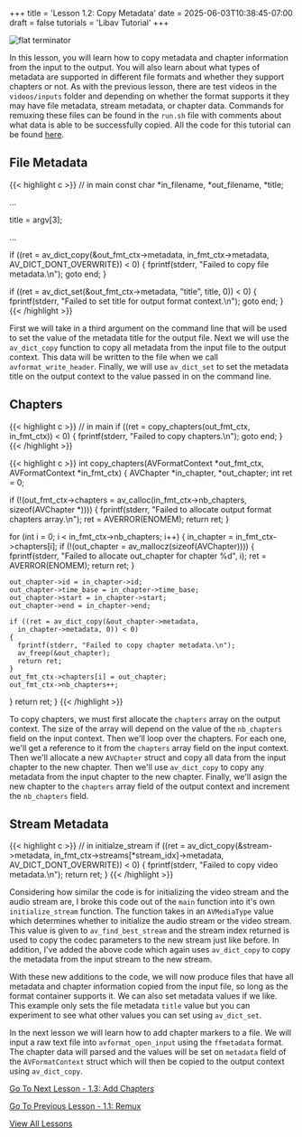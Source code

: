 +++
title = 'Lesson 1.2: Copy Metadata'
date = 2025-06-03T10:38:45-07:00
draft = false
tutorials = 'Libav Tutorial'
+++

![flat terminator](/images/LibavTutorial/Lesson_1.2/flat_terminator.jpg)

In this lesson, you will learn how to copy metadata and chapter information
from the input to the output. You will also learn about what types of metadata
are supported in different file formats and whether they support chapters or
not. As with the previous lesson, there are test videos in the `videos/inputs`
folder and depending on whether the format supports it they may have file
metadata, stream metadata, or chapter data. Commands for remuxing
these files can be found in the `run.sh` file with comments about what data
is able to be successfully copied. All the code for this tutorial can be found
[here](https://github.com/danielxhogan/LibavTutorial/tree/main/Lesson%201%3A%20Remux/Lesson%201.2%3A%20Copy%20Metadata).

## File Metadata

{{< highlight c >}}
// in main
const char *in_filename, *out_filename, *title;

...

title = argv[3];

...

if ((ret = av_dict_copy(&out_fmt_ctx->metadata,
  in_fmt_ctx->metadata, AV_DICT_DONT_OVERWRITE)) < 0)
{
  fprintf(stderr, "Failed to copy file metadata.\n");
  goto end;
}

if ((ret =
  av_dict_set(&out_fmt_ctx->metadata, "title", title, 0)) < 0)
{
  fprintf(stderr,
    "Failed to set title for output format context.\n");
  goto end;
}
{{< /highlight >}}

First we will take in a third argument on the command line that will be used to
set the value of the metadata title for the output file. Next we will use the
`av_dict_copy` function to copy all metadata from the input file to the output
context. This data will be written to the file when we call
`avformat_write_header`. Finally, we will use `av_dict_set` to set the metadata
title on the output context to the value passed in on the command line.

## Chapters

{{< highlight c >}}
// in main
if ((ret = copy_chapters(out_fmt_ctx, in_fmt_ctx)) < 0)
{
  fprintf(stderr, "Failed to copy chapters.\n");
  goto end;
}
{{< /highlight >}}

{{< highlight c >}}
int copy_chapters(AVFormatContext *out_fmt_ctx,
  AVFormatContext *in_fmt_ctx)
{
  AVChapter *in_chapter, *out_chapter;
  int ret = 0;

  if (!(out_fmt_ctx->chapters =
    av_calloc(in_fmt_ctx->nb_chapters, sizeof(AVChapter *))))
  {
      fprintf(stderr,
        "Failed to allocate output format chapters array.\n");
      ret = AVERROR(ENOMEM);
      return ret;
  }

  for (int i = 0; i < in_fmt_ctx->nb_chapters; i++)
  {
    in_chapter = in_fmt_ctx->chapters[i];
    if (!(out_chapter = av_mallocz(sizeof(AVChapter)))) {
      fprintf(stderr,
        "Failed to allocate out_chapter for chapter %d", i);
      ret = AVERROR(ENOMEM);
      return ret;
    }

    out_chapter->id = in_chapter->id;
    out_chapter->time_base = in_chapter->time_base;
    out_chapter->start = in_chapter->start;
    out_chapter->end = in_chapter->end;

    if ((ret = av_dict_copy(&out_chapter->metadata,
      in_chapter->metadata, 0)) < 0)
    {
      fprintf(stderr, "Failed to copy chapter metadata.\n");
      av_freep(&out_chapter);
      return ret;
    }
    out_fmt_ctx->chapters[i] = out_chapter;
    out_fmt_ctx->nb_chapters++;
  }
  return ret;
}
{{< /highlight >}}

To copy chapters, we must first allocate the `chapters` array on the output
context. The size of the array will depend on the value of the `nb_chapters`
field on the input context. Then we'll loop over the chapters. For each one,
we'll get a reference to it from the `chapters` array field on the input
context. Then we'll allocate a new `AVChapter` struct and copy all data from
the input chapter to the new chapter. Then we'll use `av_dict_copy` to copy
any metadata from the input chapter to the new chapter. Finally, we'll asign
the new chapter to the `chapters` array field of the output context and
increment the `nb_chapters` field.

## Stream Metadata

{{< highlight c >}}
// in initialze_stream
if ((ret = av_dict_copy(&stream->metadata,
  in_fmt_ctx->streams[*stream_idx]->metadata,
  AV_DICT_DONT_OVERWRITE)) < 0)
{
  fprintf(stderr, "Failed to copy video metadata.\n");
  return ret;
}
{{< /highlight >}}

Considering how similar the code is for initializing the video stream and the
audio stream are, I broke this code out of the `main` function into it's own
`initialize_stream` function. The function takes in an `AVMediaType` value
which determines whether to initialize the audio stream or the video stream.
This value is given to `av_find_best_stream` and the stream index returned
is used to copy the codec parameters to the new stream just like before. In
addition, I've added the above code which again uses `av_dict_copy` to copy
the metadata from the input stream to the new stream.

With these new additions to the code, we will now produce files that have all
metadata and chapter information copied from the input file, so long as the
format container supports it. We can also set metadata values if we like. This
example only sets the file metadata `title` value but you can experiment to see
what other values you can set using `av_dict_set`.

In the next lesson we will learn how to add chapter markers to a file. We will
input a raw text file into `avformat_open_input` using the `ffmetadata` format.
The chapter data will parsed and the values will be set on `metadata` field of
the `AVFormatContext` struct which will then be copied to the output context
using `av_dict_copy`.

[Go To Next Lesson - 1.3: Add Chapters](/posts/libav-tutorial/lesson-1.3-add-chapters/)

[Go To Previous Lesson - 1.1: Remux](/posts/libav-tutorial/lesson-1.1-remux/)

[View All Lessons](/tutorials/libav-tutorial/)
